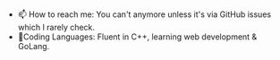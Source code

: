 - 📫 How to reach me: You can't anymore unless it's via GitHub issues which I rarely check.
- 🎉Coding Languages: Fluent in C++, learning web development & GoLang.

<br><br>
